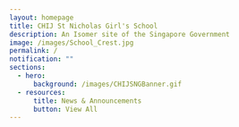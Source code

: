 ```yaml
---
layout: homepage
title: CHIJ St Nicholas Girl's School
description: An Isomer site of the Singapore Government
image: /images/School_Crest.jpg
permalink: /
notification: ""
sections:
  - hero:
      background: /images/CHIJSNGBanner.gif
  - resources:
      title: News & Announcements
      button: View All
---
```

